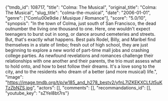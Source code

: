 {"tmdb_id": 108717, "title": "Colma: The Musical", "original_title": "Colma: The Musical", "slug_title": "colma-the-musical", "date": "2006-01-01", "genre": ["Com\u00e9die / Musique / Romance"], "score": "5.0/10", "synopsis": "In the town of Colma, just south of San Francisco, the dead outnumber the living one thousand to one. Here, one wouldn't expect teenagers to burst out in song, or dance around cemeteries and streets. But, that's exactly what happens. Best pals Rodel, Billy, and Maribel find themselves in a state of limbo; fresh out of high school, they are just beginning to explore a new world of part-time mall jobs and crashing college parties. As newfound revelations and romances challenge their relationships with one another and their parents, the trio must assess what to hold onto, and how to best follow their dreams. It's a love song to the city, and to the residents who dream of a better (and more musical) life.", "image": "https://image.tmdb.org/t/p/w185_and_h278_bestv2/yfnL7IZKEKXCLfJt5uKTzZbNZS.jpg", "actors": [], "comments": [], "recommandations_id": [], "youtube_key": "sZYel8bt7rs"}